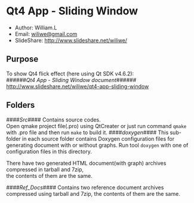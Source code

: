 Qt4 App - Sliding Window
====================

* Author: William.L  
* Email: <wiliwe@gmail.com>  
* SlideShare: <http://www.slideshare.net/wiliwe/>  

Purpose
-------
To show Qt4 flick effect (here using Qt SDK v4.6.2):  
######_Qt4 App - Sliding Window document_######
<http://www.slideshare.net/wiliwe/qt4-app-sliding-window>  

Folders
-------
####_Src_####
  Contains source codes.  
  Open qmake project file(.pro) using QtCreater or just run command `qmake` with .pro file and then run `make` to build it. 
####_doxygen_####
  This sub-folder in each source folder contains Doxygen configuration files for generating document with or without graphs. Run tool `doxygen` with one of configuration files in this directory.  

  There have two generated HTML document(with graph) archives compressed in tarball and 7zip,  
  the contents of them are the same.  

####_Ref_Docs_####
  Contains two reference document archives compressed using tarball and 7zip, the contents of them are the same.
